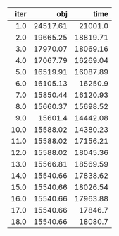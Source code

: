 |   iter |        obj |       time |
| ------:| ----------:| ----------:|
|  $1.0$ | $24517.61$ |  $21001.0$ |
|  $2.0$ | $19665.25$ | $18819.71$ |
|  $3.0$ | $17970.07$ | $18069.16$ |
|  $4.0$ | $17067.79$ | $16269.04$ |
|  $5.0$ | $16519.91$ | $16087.89$ |
|  $6.0$ | $16105.13$ |  $16250.9$ |
|  $7.0$ | $15850.44$ | $16120.93$ |
|  $8.0$ | $15660.37$ | $15698.52$ |
|  $9.0$ |  $15601.4$ | $14442.08$ |
| $10.0$ | $15588.02$ | $14380.23$ |
| $11.0$ | $15588.02$ | $17156.21$ |
| $12.0$ | $15588.02$ | $18045.36$ |
| $13.0$ | $15566.81$ | $18569.59$ |
| $14.0$ | $15540.66$ | $17838.62$ |
| $15.0$ | $15540.66$ | $18026.54$ |
| $16.0$ | $15540.66$ | $17963.88$ |
| $17.0$ | $15540.66$ |  $17846.7$ |
| $18.0$ | $15540.66$ |  $18080.7$ |

